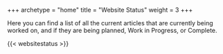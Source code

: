 ﻿+++
archetype = "home"
title = "Website Status"
weight = 3
+++

Here you can find a list of all the current articles that are currently being worked on, and if they are being planned,
Work in Progress, or Complete.

{{< websitestatus >}}